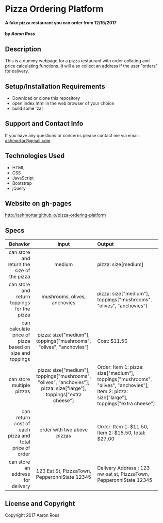 # Pizza Ordering Platform
#### A fake pizza restaurant you can order from 12/15/2017
#### by _**Aaron Ross**_

## Description

This is a dummy webpage for a pizza restaurant with order collating and price calculating functions.  It will also collect an address if the user "orders" for delivery.

## Setup/Installation Requirements

* Download or clone this repository
* open index.html in the web browser of your choice
* build some 'za!

## Support and Contact Info

If you have any questions or concerns please contact me via email: ashmortar@gmail.com

## Technologies Used

* HTML
* CSS
* JavaScript
* Bootstrap
* jQuery

## Website on gh-pages

http://ashmortar.github.io/pizza-ordering-platform


## Specs

|  Behavior   |  Input     |      Output      |
|------------:|:----------:|:-----------------|
| can store and return the size of the pizza | medium | pizza: size[medium]|
|can store and return toppings for the pizza | mushrooms, olives, anchovies | pizza: size["medium"], toppings["mushrooms", "olives", "anchovies"] |
|can calculate price of pizza based on size and toppings | pizza: size["medium"], toppings["mushrooms", "olives", "anchovies"] | Cost: $11.50 |
|can store multiple pizzas | pizza: size["medium"], toppings["mushrooms", "olives", "anchovies"]; pizza: size["large"], toppings["extra cheese"] | Order: Item 1: pizza: size["medium"], toppings["mushrooms", "olives", "anchovies"]; Item 2: pizza: size["large"], toppings["extra cheese"]  |
|can return cost of each pizza and total price of order | order with two above pizzas | Order: Item 1: $11.50, Item 2: $15.50, total: $27.00 |
| can store an address for delivery | 123 Eat St, PizzzaTown, PepperonniState 12345 | Delivery Address : 123 nw eat st, PizzzaTown, PepperonniState 12345 |



## License and Copyright

Copyright 2017 Aaron Ross
